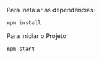 Para instalar as dependências:

```bash
npm install
```

Para iniciar o Projeto

```bach
npm start
```
